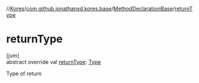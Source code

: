 //[Kores](../../../index.md)/[com.github.jonathanxd.kores.base](../index.md)/[MethodDeclarationBase](index.md)/[returnType](return-type.md)

# returnType

[jvm]\
abstract override val [returnType](return-type.md): [Type](https://docs.oracle.com/javase/8/docs/api/java/lang/reflect/Type.html)

Type of return
